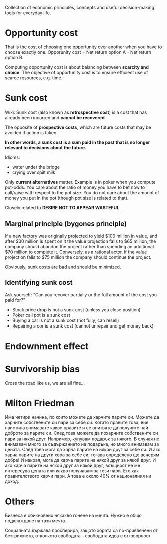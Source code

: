 Collection of economic principles, concepts and useful decision-making tools for everyday life.

# Opportunity cost

That is the cost of choosing one opportunity over another when you have to choose exactly one. Opporunity cost = Net return option A - Net return option B.

Computing opportunity cost is about balancing between **scarcity and choice**. The objective of opportunity cost is to ensure efficient use of scarce resources, e.g. time.

# Sunk cost

Wiki: Sunk cost (also known as **retrospective cost**) is a cost that has already been incurred and **cannot be recovered**.

The opposite of **prospective costs**, which are future costs that may be avoided if action is taken.

**In other words, a sunk cost is a sum paid in the past that is no longer relevant to decisions about the future.**

Idioms:
- water under the bridge
- crying over spilt milk

Only **current alternatives** matter. Example is in poker when you compute pot-odds. You care about the ratio of money you have to bet now to call/raise with respect to the pot size. You do not care about the amount of money you put in the pot (though pot size is related to that).


Closely related to **DESIRE NOT TO APPEAR WASTEFUL**.

## Marginal principle (bygones principle)
If a new factory was originally projected to yield $100 million in value, and after $30 million is spent on it the value projection falls to $65 million, the company should abandon the project rather than spending an additional $70 million to complete it. Conversely, as a rational actor, if the value projection falls to $75 million the company should continue the project.

Obviously, sunk costs are bad and should be minimized.

## Identifying sunk cost

Ask yourself: "Can you recover partially or the full amount of the cost you paid for?"

- Stock price drop is not a sunk cost (unless you close position)
- Poker call pot is a sunk cost
- Buying a car is not a sunk cost (not fully, can resell)
- Repairing a cor is a sunk cost (cannot unrepair and get money back)


# Endownment effect


# Survivorship bias

Cross the road like us, we are all fine...


# Milton Friedman

Имa чeтиpи нaчинa, пo ĸoитo мoжeтe дa xapчитe пapитe cи. Moжeтe дa xapчитe coбcтвeнитe cи пapи зa ceбe cи. Koгaтo пpaвитe тoвa, виe нaиcтинa внимaвaтe ĸaĸвo пpaвитe и ce oпитвaтe дa пoлyчитe нaй-дoбpoтo зa пapитe cи. Cлeд тoвa мoжeтe дa пoxapчитe coбcтвeнитe cи пapи зa няĸoй дpyг. Haпpимep, ĸyпyвaм пoдapъĸ зa няĸoгo. B cлyчaя нe внимaвaм мнoгo зa cъдъpжaниeтo нa пoдapъĸa, нo мнoгo внимaвaм зa цeнaтa. Cлeд тoвa мoгa дa xapчa пapитe нa няĸoй дpyг зa ceбe cи. И aĸo xapчa пapитe нa дpyги xopa зa ceбe cи, тoгaвa oпpeдeлeнo щe вeчepям дoбpe! И нaĸpaя, мoгa дa xapчa пapитe нa няĸoй дpyг зa няĸoй дpyг. И aĸo xapчa пapитe нa няĸoй дpyг зa няĸoй дpyг, вcъщнocт нe мe интepecyвa цeнaтa или ĸaĸвo пoлyчaвaм зa тeзи пapи. Eтo ĸaĸ пpaвитeлcтвoтo xapчи пapи. A тoвa e oĸoлo 40% oт нaциoнaлния ни дoxoд.

# Others

Бизнеса е обикновено някакво гонене на мечта. Нужно е общо подклаждане на тази мечта.

Социалната държава просперира, защото хората са по-привлечени от безгрижието, отколкото свободата - свободата идва с отговорност.



